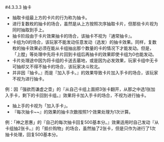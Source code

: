 #4.3.3.3        抽卡
* 抽取卡组最上方的卡片的行为称为抽卡。
* 进行复数枚的抽卡的场合，虽然是从上方按照次序抽取卡片，但那些卡片视为同时抽取到手上。
* 抽卡阶段由于卡片效果抽卡的场合，该抽卡不视为『通常抽卡』。
* 卡组为0的场合，该玩家不能发动任意发动（选发）的抽卡效果。同样，复数枚的抽卡效果必须在能从卡组抽出那个数量的卡的情况下才能发动。但是，「上膛」等处理中先将卡片回到卡组后再抽卡的效果即使卡组为0也能发动。
* 卡片处理途中因为将卡组的卡送去墓地，或是因为必发效果，玩家卡组中无卡可抽却又不得不抽卡的场合，该玩家决斗败北。
* 并非因『抽卡。』而是『加入手卡。』的效果导致卡片加入手卡的场合，该玩家不视为进行抽卡。

例：因「强欲而谦虚之壶」的『从自己卡组上面把3张卡翻开，从那之中选1张加入手卡，剩下的卡回到卡组。』效果将卡加入手卡的场合，不视为进行抽卡。
* 抽上手的卡视为「加入手卡」。
* 『每次抽卡~~』的效果的抽卡次数按照1个效果处理为1次计算。

例：「神之恩惠」的『自己的每次抽卡回复500基本分。』效果适用时自己发动『从卡组抽2张卡。』的「抵价购物」的场合，虽然抽了2张卡，但是只作为进行了1次抽卡处理，回复500基本分。
